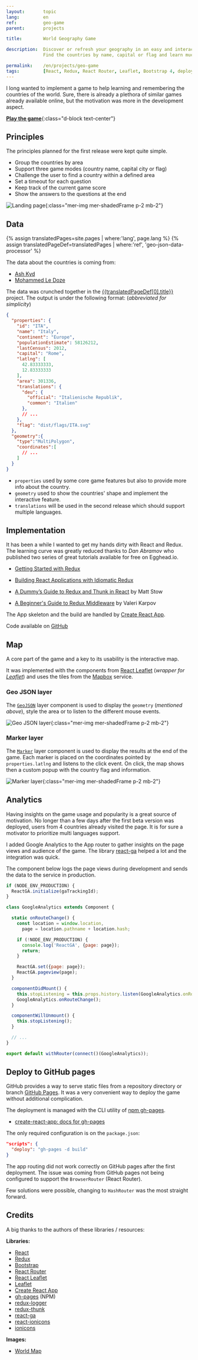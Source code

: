 ```yaml
---
layout:       topic
lang:         en
ref:          geo-game
parent:       projects

title:        World Geography Game

description:  Discover or refresh your geography in an easy and interactive way.
              Find the countries by name, capital or flag and learn much more about each country.

permalink:    /en/projects/geo-game
tags:         [React, Redux, React Router, Leaflet, Bootstrap 4, deployment, game]
---
```


I long wanted to implement a game to help learning and remembering the countries of the world.
Sure, there is already a plethora of similar games already available online, but the motivation was more in the development aspect.

[**Play the game**](https://marc-ed-raffalli.github.io/geo-game/){:class="d-block text-center"}

## Principles

The principles planned for the first release were kept quite simple.

- Group the countries by area
- Support three game modes (country name, capital city or flag)
- Challenge the user to find a country within a defined area
- Set a timeout for each question
- Keep track of the current game score
- Show the answers to the questions at the end

![Landing page]({{site.baseurl}}/assets/img/projects/geo-game/landing-page.png){:class="mer-img mer-shadedFrame p-2 mb-2"}

## Data

{% assign translatedPages=site.pages | where:'lang', page.lang %}
{% assign translatedPageDef=translatedPages | where:'ref', 'geo-json-data-processor' %}
  
The data about the countries is coming from:

- [Ash Kyd](https://github.com/AshKyd/geojson-regions)
- [Mohammed Le Doze](https://github.com/mledoze/countries)

The data was crunched together in the
[{{translatedPageDef[0].title}}]({{site.baseurl}}{{translatedPageDef[0].url}}) project.
The output is under the following format: (*abbreviated for simplicity*)

```json
{
  "properties": {
    "id": "ITA",
    "name": "Italy",
    "continent": "Europe",
    "populationEstimate": 58126212,
    "lastCensus": 2012,
    "capital": "Rome",
    "latlng": [
      42.83333333,
      12.83333333
    ],
    "area": 301336,
    "translations": {
      "deu": {
        "official": "Italienische Republik",
        "common": "Italien"
      },
      // ...
    },
    "flag": "dist/flags/ITA.svg"
  },
  "geometry":{
    "type":"MultiPolygon",
    "coordinates":[
      // ...
    ]
  }
}
```

- `properties`   used by some core game features but also to provide more info about the country.
- `geometry`     used to show the countries' shape and implement the interactive feature.  
- `translations` will be used in the second release which should support multiple languages.


## Implementation

It has been a while I wanted to get my hands dirty with React and Redux.
The learning curve was greatly reduced thanks to *Dan Abramov* who published two series of great tutorials available for free on Egghead.io.

- [Getting Started with Redux](https://egghead.io/courses/getting-started-with-redux)
- [Building React Applications with Idiomatic Redux](https://egghead.io/courses/building-react-applications-with-idiomatic-redux)

- [A Dummy’s Guide to Redux and Thunk in React](https://medium.com/@stowball/a-dummys-guide-to-redux-and-thunk-in-react-d8904a7005d3) by Matt Stow
- [A Beginner's Guide to Redux Middleware](https://www.codementor.io/vkarpov/beginner-s-guide-to-redux-middleware-du107uyud) by Valeri Karpov

The App skeleton and the build are handled by
[Create React App](https://github.com/facebookincubator/create-react-app). 

Code available on
[GitHub <i class="mer-icon ion ion-logo-github"></i>](https://github.com/marc-ed-raffalli/geo-game)

## Map

A core part of the game and a key to its usability is the interactive map.

It was implemented with the components from 
[React Leaflet](https://github.com/PaulLeCam/react-leaflet/)
(*wrapper for [Leaflet](http://leafletjs.com/)*)
and uses the tiles from the 
[Mapbox](https://www.mapbox.com/) service. 

### Geo JSON layer

The [`GeoJSON`](https://github.com/PaulLeCam/react-leaflet/blob/master/docs/Components.md#geojson)
layer component is used to display the `geometry` (*mentioned above*), style the area or to listen to the different mouse events.

![Geo JSON layer]({{site.baseurl}}/assets/img/projects/geo-game/geo-json-layer.png){:class="mer-img mer-shadedFrame p-2 mb-2"}

### Marker layer

The [`Marker`](https://github.com/PaulLeCam/react-leaflet/blob/master/docs/Components.md#marker)
layer component is used to display the results at the end of the game.
Each marker is placed on the coordinates pointed by `properties.latlng` and listens to the click event.
On click, the map shows then a custom popup with the country flag and information. 
 
![Marker layer]({{site.baseurl}}/assets/img/projects/geo-game/popup-layer.png){:class="mer-img mer-shadedFrame p-2 mb-2"}


## Analytics

Having insights on the game usage and popularity is a great source of motivation.
No longer than a few days after the first beta version was deployed, users from 4 countries already visited the page.
It is for sure a motivator to prioritize multi languages support.
  
I added Google Analytics to the App router to gather insights on the page views and audience of the game.
The library [react-ga](https://github.com/react-ga/react-ga) helped a lot and the integration was quick.

The component below logs the page views during development and sends the data to the service in production.

```js
if (NODE_ENV_PRODUCTION) {
  ReactGA.initialize(gaTrackingId);
}

class GoogleAnalytics extends Component {

  static onRouteChange() {
    const location = window.location,
      page = location.pathname + location.hash;

    if (!NODE_ENV_PRODUCTION) {
      console.log('ReactGA', {page: page});
      return;
    }

    ReactGA.set({page: page});
    ReactGA.pageview(page);
  }

  componentDidMount() {
    this.stopListening = this.props.history.listen(GoogleAnalytics.onRouteChange);
    GoogleAnalytics.onRouteChange();
  }

  componentWillUnmount() {
    this.stopListening();
  }

  // ...
}

export default withRouter(connect()(GoogleAnalytics));
```


## Deploy to GitHub pages

GitHub provides a way to serve static files from a repository directory or branch
[GitHub Pages](https://pages.github.com/).
It was a very convenient way to deploy the game without additional complication.

The deployment is managed with the CLI utility of
[npm gh-pages](https://www.npmjs.com/package/gh-pages).

- [create-react-app: docs for gh-pages](https://github.com/facebookincubator/create-react-app/blob/master/packages/react-scripts/template/README.md#github-pages)

The only required configuration is on the `package.json`:
```json
"scripts": {
  "deploy": "gh-pages -d build"
}
```

The app routing did not work correctly on GitHub pages after the first deployment.
The issue was coming from GitHub pages not being configured to support the `BrowserRouter` (React Router).

Few solutions were possible, changing to `HashRouter` was the most straight forward.

## Credits

A big thanks to the authors of these libraries / resources:

**Libraries:**

- [React](https://facebook.github.io/react/)
- [Redux](http://redux.js.org/)
- [Bootstrap](https://v4-alpha.getbootstrap.com/)
- [React Router](https://reacttraining.com/react-router/web/guides/philosophy)
- [React Leaflet](https://github.com/PaulLeCam/react-leaflet/)
- [Leaflet](http://leafletjs.com/)
- [Create React App](https://github.com/facebookincubator/create-react-app)
- [gh-pages](https://www.npmjs.com/package/gh-pages) (NPM)
- [redux-logger](https://github.com/evgenyrodionov/redux-logger)
- [redux-thunk](https://github.com/gaearon/redux-thunk)
- [react-ga](https://github.com/react-ga/react-ga)
- [react-ionicons](https://zamarrowski.github.io/react-ionicons/)
- [ionicons](http://ionicons.com/)

**Images:**
- [World Map](https://commons.wikimedia.org/wiki/File:Continents.svg)
